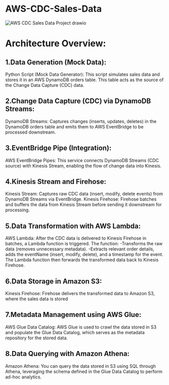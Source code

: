 # AWS-CDC-Sales-Data
![AWS CDC Sales Data Project drawio](https://github.com/user-attachments/assets/3423c17a-260f-43ed-8f7a-261cd69b2281)

# Architecture Overview:

## 1.Data Generation (Mock Data):
Python Script (Mock Data Generator): This script simulates sales data and stores it in an AWS DynamoDB orders table. This table acts as the source of the Change Data Capture (CDC) data.

## 2.Change Data Capture (CDC) via DynamoDB Streams:
DynamoDB Streams: Captures changes (inserts, updates, deletes) in the DynamoDB orders table and emits them to AWS EventBridge to be processed downstream.

## 3.EventBridge Pipe (Integration):
AWS EventBridge Pipes: This service connects DynamoDB Streams (CDC source) with Kinesis Stream, enabling the flow of change data into Kinesis.

## 4.Kinesis Stream and Firehose:
Kinesis Stream: Captures raw CDC data (insert, modify, delete events) from DynamoDB Streams via EventBridge.
Kinesis Firehose: Firehose batches and buffers the data from Kinesis Stream before sending it downstream for processing.

## 5.Data Transformation with AWS Lambda:
AWS Lambda: After the CDC data is delivered to Kinesis Firehose in batches, a Lambda function is triggered. The function:
-Transforms the raw data (removes unnecessary metadata).
-Extracts relevant order details, adds the eventName (insert, modify, delete), and a timestamp for the event.
The Lambda function then forwards the transformed data back to Kinesis Firehose.

## 6.Data Storage in Amazon S3:
Kinesis Firehose: Firehose delivers the transformed data to Amazon S3, where the sales data is stored

## 7.Metadata Management using AWS Glue:
AWS Glue Data Catalog: AWS Glue is used to crawl the data stored in S3 and populate the Glue Data Catalog, which serves as the metadata repository for the stored data.

## 8.Data Querying with Amazon Athena:
Amazon Athena: You can query the data stored in S3 using SQL through Athena, leveraging the schema defined in the Glue Data Catalog to perform ad-hoc analytics.
